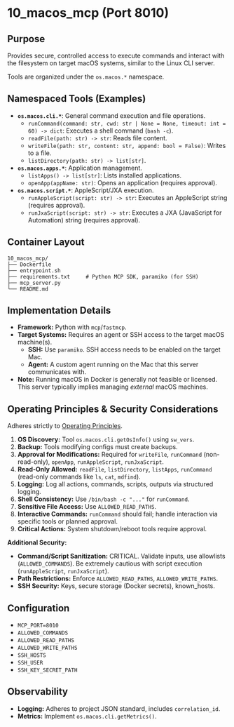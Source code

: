 # 10_macos_mcp (Port 8010)

## Purpose
Provides secure, controlled access to execute commands and interact with the filesystem on target macOS systems, similar to the Linux CLI server.

Tools are organized under the `os.macos.*` namespace.

## Namespaced Tools (Examples)

- **`os.macos.cli.*`**: General command execution and file operations.
  - `runCommand(command: str, cwd: str | None = None, timeout: int = 60) -> dict`: Executes a shell command (`bash -c`).
  - `readFile(path: str) -> str`: Reads file content.
  - `writeFile(path: str, content: str, append: bool = False)`: Writes to a file.
  - `listDirectory(path: str) -> list[str]`.
- **`os.macos.apps.*`**: Application management.
  - `listApps() -> list[str]`: Lists installed applications.
  - `openApp(appName: str)`: Opens an application (requires approval).
- **`os.macos.script.*`**: AppleScript/JXA execution.
  - `runAppleScript(script: str) -> str`: Executes an AppleScript string (requires approval).
  - `runJxaScript(script: str) -> str`: Executes a JXA (JavaScript for Automation) string (requires approval).

## Container Layout
```
10_macos_mcp/
├── Dockerfile
├── entrypoint.sh
├── requirements.txt     # Python MCP SDK, paramiko (for SSH)
├── mcp_server.py
└── README.md
```

## Implementation Details
- **Framework:** Python with `mcp`/`fastmcp`.
- **Target Systems:** Requires an agent or SSH access to the target macOS machine(s).
  - **SSH:** Use `paramiko`. SSH access needs to be enabled on the target Mac.
  - **Agent:** A custom agent running on the Mac that this server communicates with.
- **Note:** Running macOS in Docker is generally not feasible or licensed. This server typically implies managing *external* macOS machines.

## Operating Principles & Security Considerations
Adheres strictly to [Operating Principles](../README.md#operating-principles).

1.  **OS Discovery:** Tool `os.macos.cli.getOsInfo()` using `sw_vers`.
2.  **Backup:** Tools modifying configs must create backups.
3.  **Approval for Modifications:** Required for `writeFile`, `runCommand` (non-read-only), `openApp`, `runAppleScript`, `runJxaScript`.
4.  **Read-Only Allowed:** `readFile`, `listDirectory`, `listApps`, `runCommand` (read-only commands like `ls`, `cat`, `mdfind`).
5.  **Logging:** Log all actions, commands, scripts, outputs via structured logging.
6.  **Shell Consistency:** Use `/bin/bash -c "..."` for `runCommand`.
7.  **Sensitive File Access:** Use `ALLOWED_READ_PATHS`.
8.  **Interactive Commands:** `runCommand` should fail; handle interaction via specific tools or planned approval.
9.  **Critical Actions:** System shutdown/reboot tools require approval.

**Additional Security:**
- **Command/Script Sanitization:** CRITICAL. Validate inputs, use allowlists (`ALLOWED_COMMANDS`). Be extremely cautious with script execution (`runAppleScript`, `runJxaScript`).
- **Path Restrictions:** Enforce `ALLOWED_READ_PATHS`, `ALLOWED_WRITE_PATHS`.
- **SSH Security:** Keys, secure storage (Docker secrets), known_hosts.

## Configuration
- `MCP_PORT=8010`
- `ALLOWED_COMMANDS`
- `ALLOWED_READ_PATHS`
- `ALLOWED_WRITE_PATHS`
- `SSH_HOSTS`
- `SSH_USER`
- `SSH_KEY_SECRET_PATH`

## Observability
- **Logging:** Adheres to project JSON standard, includes `correlation_id`.
- **Metrics:** Implement `os.macos.cli.getMetrics()`.
